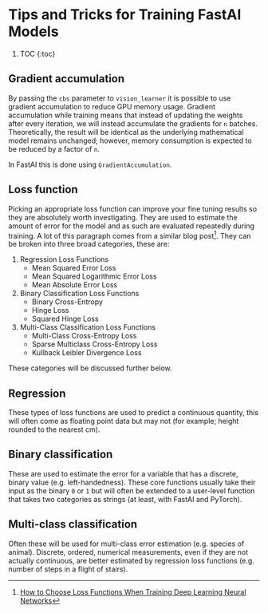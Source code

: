 # Tips and Tricks for Training FastAI Models

1. TOC
{:toc}

## Gradient accumulation
By passing the `cbs` parameter to `vision_learner` it is possible to use gradient accumulation to reduce GPU memory usage. Gradient accumulation while training means that instead of updating the weights after every iteration, we will instead accumulate the gradients for `n` batches. Theoretically, the result will be identical as the underlying mathematical model remains unchanged; however, memory consumption is expected to be reduced by a factor of `n`.

In FastAI this is done using `GradientAccumulation`.


## Loss function
Picking an appropriate loss function can improve your fine tuning results so they are absolutely worth investigating. They are used to estimate the amount of error for the model and as such are evaluated repeatedly during training. A lot of this paragraph comes from a similar blog post[^1]. They can be broken into three broad categories, these are:

1. Regression Loss Functions
    - Mean Squared Error Loss
    - Mean Squared Logarithmic Error Loss
    - Mean Absolute Error Loss
2. Binary Classification Loss Functions
    - Binary Cross-Entropy
    - Hinge Loss
    - Squared Hinge Loss
3. Multi-Class Classification Loss Functions
    - Multi-Class Cross-Entropy Loss
    - Sparse Multiclass Cross-Entropy Loss
    - Kullback Leibler Divergence Loss

These categories will be discussed further below.

## Regression
These types of loss functions are used to predict a continuous quantity, this will often come as floating point data but may not (for example; height rounded to the nearest cm).

## Binary classification
These are used to estimate the error for a variable that has a discrete, binary value (e.g. left-handedness). These core functions usually take their input as the binary `0` or `1` but will often be extended to a user-level function that takes two categories as strings (at least, with FastAI and PyTorch).

## Multi-class classification
Often these will be used for multi-class error estimation (e.g. species of animal). Discrete, ordered, numerical measurements, even if they are not actually continuous, are better estimated by regression loss functions (e.g. number of steps in a flight of stairs).

[^1]:[How to Choose Loss Functions When Training Deep Learning Neural Networks](https://machinelearningmastery.com/how-to-choose-loss-functions-when-training-deep-learning-neural-networks/)
